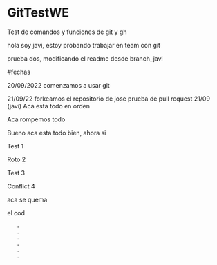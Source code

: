 # GitTestWE
Test de comandos y funciones de git y gh

hola soy javi, estoy probando trabajar en team con git

prueba dos, modificando el readme desde branch_javi

#fechas

20/09/2022 comenzamos a usar git 

21/09/22 forkeamos el repositorio de jose
prueba de pull request 21/09 (javi)
Aca esta todo en orden

Aca rompemos todo

Bueno aca esta todo bien, ahora si

Test 1

Roto 2

Test 3

Conflict 4


aca
se
quema

el cod
 
  
   
    
     
      
       
       .
       .
       .
       .
       .
       .
